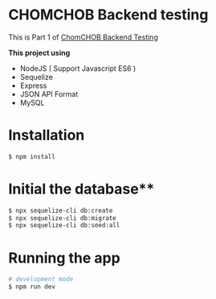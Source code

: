 # CHOMCHOB Backend testing 

This is Part 1 of [ChomCHOB Backend Testing](https://github.com/ChomCHOB/chomchob-backend-testing)

**This project using**
- NodeJS ( Support Javascript ES6 )
- Sequelize
- Express
- JSON API Format
- MySQL

# Installation
```bash
$ npm install 
```

# Initial the database**
```bash
$ npx sequelize-cli db:create
$ npx sequelize-cli db:migrate
$ npx sequelize-cli db:seed:all
```

# Running the app
```bash
# development mode
$ npm run dev
```

